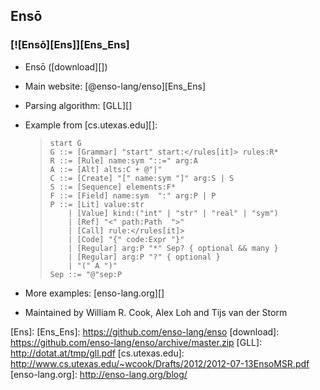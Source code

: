 ## Ensō ##

### [![Ensō][Ens]][Ens_Ens] ###

 *  Ensō ([download][])
 *  Main website: [@enso-lang/enso][Ens_Ens]
 *  Parsing algorithm: [GLL][]
 *  Example from [cs.utexas.edu][]:
    
    > ``````````
    > start G
    > G ::= [Grammar] "start" start:</rules[it]> rules:R*
    > R ::= [Rule] name:sym "::=" arg:A
    > A ::= [Alt] alts:C + @"|"
    > C ::= [Create] "[" name:sym "]" arg:S | S
    > S ::= [Sequence] elements:F*
    > F ::= [Field] name:sym  ":" arg:P | P
    > P ::= [Lit] value:str
    >     | [Value] kind:("int" | "str" | "real" | "sym")
    >     | [Ref] "<" path:Path  ">"
    >     | [Call] rule:</rules[it]>
    >     | [Code] "{" code:Expr "}"
    >     | [Regular] arg:P "*" Sep? { optional && many }
    >     | [Regular] arg:P "?" { optional }
    >     | "(" A ")"
    > Sep ::= "@"sep:P
    > ``````````
 *  More examples: [enso-lang.org][]
 *  Maintained by William R. Cook, Alex Loh and Tijs van der Storm


[Ens]: 
[Ens_Ens]: https://github.com/enso-lang/enso
[download]: https://github.com/enso-lang/enso/archive/master.zip
[GLL]: http://dotat.at/tmp/gll.pdf
[cs.utexas.edu]: http://www.cs.utexas.edu/~wcook/Drafts/2012/2012-07-13EnsoMSR.pdf
[enso-lang.org]: http://enso-lang.org/blog/